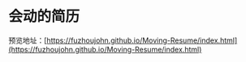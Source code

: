 # 会动的简历

预览地址：[https://fuzhoujohn.github.io/Moving-Resume/index.html](https://fuzhoujohn.github.io/Moving-Resume/index.html)
